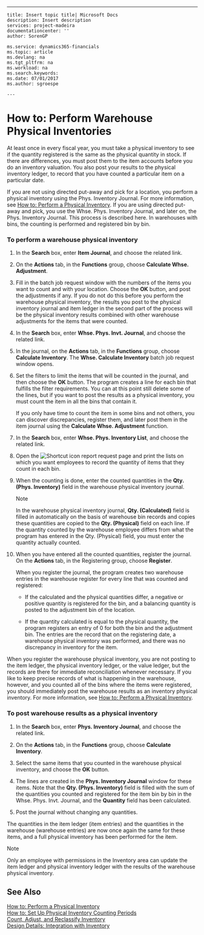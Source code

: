 ---
    title: Insert topic title| Microsoft Docs
    description: Insert description
    services: project-madeira
    documentationcenter: ''
    author: SorenGP

    ms.service: dynamics365-financials
    ms.topic: article
    ms.devlang: na
    ms.tgt_pltfrm: na
    ms.workload: na
    ms.search.keywords:
    ms.date: 07/01/2017
    ms.author: sgroespe

    ---
# How to: Perform Warehouse Physical Inventories
At least once in every fiscal year, you must take a physical inventory to see if the quantity registered is the same as the physical quantity in stock. If there are differences, you must post them to the item accounts before you do an inventory valuation. You also post your results to the physical inventory ledger, to record that you have counted a particular item on a particular date.  
  
 If you are not using directed put-away and pick for a location, you perform a physical inventory using the Phys. Inventory Journal. For more information, see [How to: Perform a Physical Inventory](../DesignAndEngineering/how-to-perform-a-physical-inventory.md). If you are using directed put-away and pick, you use the Whse. Phys. Inventory Journal, and later on, the Phys. Inventory Journal. This process is described here. In warehouses with bins, the counting is performed and registered bin by bin.  
  
### To perform a warehouse physical inventory  
  
1.  In the **Search** box, enter **Item Journal**, and choose the related link.  
  
2.  On the **Actions** tab, in the **Functions** group, choose **Calculate Whse. Adjustment**.  
  
3.  Fill in the batch job request window with the numbers of the items you want to count and with your location. Choose the **OK** button, and post the adjustments if any. If you do not do this before you perform the warehouse physical inventory, the results you post to the physical inventory journal and item ledger in the second part of the process will be the physical inventory results combined with other warehouse adjustments for the items that were counted.  
  
4.  In the **Search** box, enter **Whse. Phys. Invt. Journal**, and choose the related link.  
  
5.  In the journal, on the **Actions** tab, in the **Functions** group, choose **Calculate Inventory**. The **Whse. Calculate Inventory** batch job request window opens.  
  
6.  Set the filters to limit the items that will be counted in the journal, and then choose the **OK** button. The program creates a line for each bin that fulfills the filter requirements. You can at this point still delete some of the lines, but if you want to post the results as a physical inventory, you must count the item in all the bins that contain it.  
  
     If you only have time to count the item in some bins and not others, you can discover discrepancies, register them, and later post them in the item journal using the **Calculate Whse. Adjustment** function.  
  
7.  In the **Search** box, enter **Whse. Phys. Inventory List**, and choose the related link.  
  
8.  Open the ![Shortcut icon](../BusinessFunctionality/OnlineMaps/media/shortcutcoldicon.gif "shortcutColdIcon") report request page and print the lists on which you want employees to record the quantity of items that they count in each bin.  
  
9. When the counting is done, enter the counted quantities in the **Qty. \(Phys. Inventory\)** field in the warehouse physical inventory journal.  
  
    > [!NOTE]  
    >  In the warehouse physical inventory journal, **Qty. \(Calculated\)** field is filled in automatically on the basis of warehouse bin records and copies these quantities are copied to the **Qty. \(Physical\)** field on each line. If the quantity counted by the warehouse employee differs from what the program has entered in the Qty. \(Physical\) field, you must enter the quantity actually counted.  
  
10. When you have entered all the counted quantities, register the journal. On the **Actions** tab, in the Registering group, choose **Register**.  
  
     When you register the journal, the program creates two warehouse entries in the warehouse register for every line that was counted and registered:  
  
    -   If the calculated and the physical quantities differ, a negative or positive quantity is registered for the bin, and a balancing quantity is posted to the adjustment bin of the location.  
  
    -   If the quantity calculated is equal to the physical quantity, the program registers an entry of 0 for both the bin and the adjustment bin. The entries are the record that on the registering date, a warehouse physical inventory was performed, and there was no discrepancy in inventory for the item.  
  
 When you register the warehouse physical inventory, you are not posting to the item ledger, the physical inventory ledger, or the value ledger, but the records are there for immediate reconciliation whenever necessary. If you like to keep precise records of what is happening in the warehouse, however, and you counted all of the bins where the items were registered, you should immediately post the warehouse results as an inventory physical inventory. For more information, see [How to: Perform a Physical Inventory](../DesignAndEngineering/how-to-perform-a-physical-inventory.md).  
  
### To post warehouse results as a physical inventory  
  
1.  In the **Search** box, enter **Phys. Inventory Journal**, and choose the related link.  
  
2.  On the **Actions** tab, in the **Functions** group, choose **Calculate Inventory**.  
  
3.  Select the same items that you counted in the warehouse physical inventory, and choose the **OK** button.  
  
4.  The lines are created in the **Phys. Inventory Journal** window for these items. Note that the **Qty. \(Phys. Inventory\)** field is filled with the sum of the quantities you counted and registered for the item bin by bin in the Whse. Phys. Invt. Journal, and  the **Quantity** field has been calculated.  
  
5.  Post the journal without changing any quantities.  
  
 The quantities in the item ledger \(item entries\) and the quantities in the warehouse \(warehouse entries\) are now once again the same for these items, and a full physical inventory has been performed for the item.  
  
> [!NOTE]  
>  Only an employee with permissions in the Inventory area can update the item ledger and physical inventory ledger with the results of the warehouse physical inventory.  
  
## See Also  
 [How to: Perform a Physical Inventory](../DesignAndEngineering/how-to-perform-a-physical-inventory.md)   
 [How to: Set Up Physical Inventory Counting Periods](../WarehouseActivities/how-to-set-up-physical-inventory-counting-periods.md)   
 [Count, Adjust, and Reclassify Inventory](../WarehouseActivities/count-adjust-and-reclassify-inventory.md)   
 [Design Details: Integration with Inventory](../ApplicationDesign/design-details-integration-with-inventory.md)
